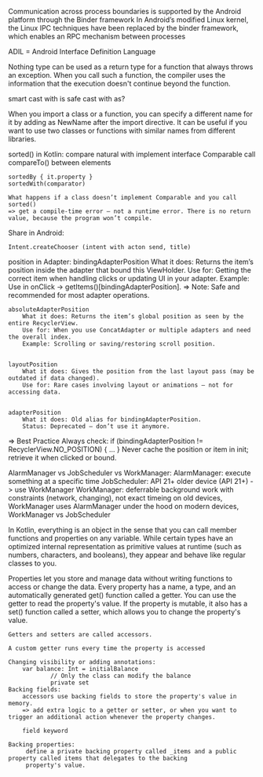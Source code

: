 Communication across process boundaries is supported by the Android platform through the Binder framework
In Android’s modified Linux kernel, the Linux IPC techniques have been replaced by the binder framework, which enables an RPC mechanism 
	between processes

ADIL = Android Interface Definition Language 

Nothing type can be used as a return type for a function that always throws an exception. When you call such a function, the compiler 
	uses the information that the execution doesn't continue beyond the function.

smart cast with is
safe cast with as?

When you import a class or a function, you can specify a different name for it by adding as NewName after the import directive. 
It can be useful if you want to use two classes or functions with similar names from different libraries.

sorted() in Kotlin: 
	compare natural with implement interface Comparable<T>
	call compareTo() between elements
	
	sortedBy { it.property }
	sortedWith(comparator)

	What happens if a class doesn’t implement Comparable and you call sorted()
	=> get a compile-time error — not a runtime error. There is no return value, because the program won’t compile.

Share in Android:
	
	Intent.createChooser (intent with acton send, title)
	

position in Adapter:
	bindingAdapterPosition
 		What it does: Returns the item’s position inside the adapter that bound this ViewHolder.
 		Use for: Getting the correct item when handling clicks or updating UI in your adapter.
 		Example: Use in onClick → getItems()[bindingAdapterPosition].
	=> Note: Safe and recommended for most adapter operations.

	absoluteAdapterPosition
 		What it does: Returns the item’s global position as seen by the entire RecyclerView.
		Use for: When you use ConcatAdapter or multiple adapters and need the overall index.
		Example: Scrolling or saving/restoring scroll position.


	layoutPosition
		What it does: Gives the position from the last layout pass (may be outdated if data changed).
		Use for: Rare cases involving layout or animations — not for accessing data.


	adapterPosition
 		What it does: Old alias for bindingAdapterPosition.
		Status: Deprecated — don’t use it anymore.


=> Best Practice
	Always check: if (bindingAdapterPosition != RecyclerView.NO_POSITION) { ... }
	Never cache the position or item in init; retrieve it when clicked or bound.

AlarmManager vs JobScheduler vs WorkManager:
	AlarmManager:
		execute something at a specific time
	JobScheduler: 
		API 21+
		older device (API 21+) -> use WorkManager
	WorkManager:
		deferrable background work with constraints (network, changing), not exact timeing
		on old devices, WorkManager uses AlarmManager under the hood
		on modern devices, WorkManager vs JobScheduler

In Kotlin, everything is an object in the sense that you can call member functions and properties on any variable. While certain types 
	have an optimized internal representation as primitive values at runtime (such as numbers, characters, and booleans), 
	they appear and behave like regular classes to you.

Properties let you store and manage data without writing functions to access or change the data.
	Every property has a name, a type, and an automatically generated get() function called a getter. 
	You can use the getter to read the property's value. If the property is mutable, it also has a set() function called a setter, 
	which allows you to change the property's value.

	Getters and setters are called accessors.

	A custom getter runs every time the property is accessed

	Changing visibility or adding annotations﻿: 
		var balance: Int = initialBalance
        		// Only the class can modify the balance
        		private set 
	Backing fields:
		accessors use backing fields to store the property's value in memory.
		=> add extra logic to a getter or setter, or when you want to trigger an additional action whenever the property changes.
		
		field keyword

	Backing properties﻿:
		 define a private backing property called _items and a public property called items that delegates to the backing
		 property's value.